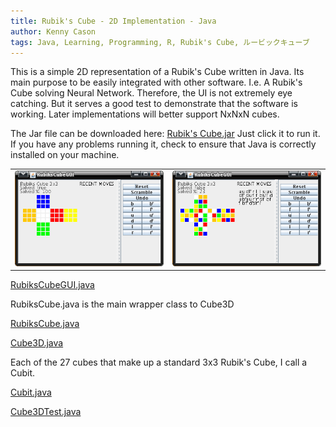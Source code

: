 ```yaml
---
title: Rubik's Cube - 2D Implementation - Java
author: Kenny Cason
tags: Java, Learning, Programming, R, Rubik's Cube, ルービックキューブ
---
```


This is a simple 2D representation of a Rubik's Cube written in Java. Its main purpose to be easily integrated with other software. I.e. A Rubik's Cube solving Neural Network. Therefore, the UI is not extremely eye catching. But it serves a good test to demonstrate that the software is working. Later implementations will better support NxNxN cubes.

The Jar file can be downloaded here: <a href="/code/java/rc/RC.jar">Rubik's Cube.jar</a> Just click it to run it. If you have any problems running it, check to ensure that Java is correctly installed on your machine.
<table width=100%><tr><td>
<a href="/code/java/rc/RC01.png" target="_blank" ><img src="/code/java/rc/RC01.png" width="400px" alt="Rubik's Cube 2D java"/></a></td><td>
<a href="/code/java/rc/RC02.png" target="_blank" ><img src="/code/java/rc/RC02.png" width="400px"  alt="Rubik's Cube 2D java"/></a></td></tr></table>

<p><a href="/code/java/rc/RubiksCubeGUI.java">RubiksCubeGUI.java</a></p> 
RubiksCube.java is the main wrapper class to Cube3D
<p><a href="/code/java/rc/RubiksCube.java">RubiksCube.java</a></p>
<p><a href="/code/java/rc/Cube3D.java">Cube3D.java</a></p>

Each of the 27 cubes that make up a standard 3x3 Rubik's Cube, I call a Cubit.
<p><a href="/code/java/rc/Cubit.java">Cubit.java</a></p>
<p><a href="/code/java/rc/Cube3DTest.java">Cube3DTest.java</a></p>
